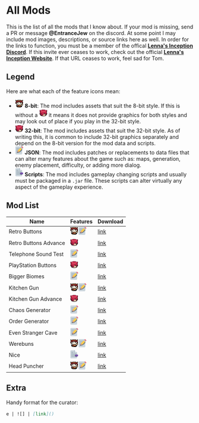 # All Mods

This is the list of all the mods that I know about. If your mod is missing, send a PR or message **@EntranceJew** on the discord. At some point I may include mod images, descriptions, or source links here as well. In order for the links to function, you must be a member of the offical **[Lenna's Inception Discord](https://discord.gg/HUWjFX3)**. If this invite ever ceases to work, check out the official **[Lenna's Inception Website](https://lennasinception.com/)**. If that URL ceases to work, feel sad for Tom.

## Legend

Here are what each of the feature icons mean:

* ![8bit] **8-bit**: The mod includes assets that suit the 8-bit style. If this is without a ![32bit] it means it does not provide graphics for both styles and may look out of place if you play in the 32-bit style.
* ![32bit] **32-bit**: The mod includes assets that suit the 32-bit style. As of writing this, it is common to include 32-bit graphics separately and depend on the 8-bit version for the mod data and scripts.
* ![json] **JSON**: The mod includes patches or replacements to data files that can alter many features about the game such as: maps, generation, enemy placement, difficulty, or adding more dialog.
* ![scripts] **Scripts**: The mod includes gameplay changing scripts and usually must be packaged in a `.jar` file. These scripts can alter virtually any aspect of the gameplay experience.

## Mod List

Name | Features | Download
--- | --- | ---
Retro Buttons | ![8bit]![json] | [link](https://discordapp.com/channels/594939411775619102/670347795882049549/675430264520048676)
Retro Buttons Advance | ![32bit] | [link](https://discordapp.com/channels/594939411775619102/670347795882049549/675436767834275840)
Telephone Sound Test | ![json] | [link](https://discordapp.com/channels/594939411775619102/670347795882049549/670357876367294485)
PlayStation Buttons | ![32bit] | [link](https://discordapp.com/channels/594939411775619102/670347795882049549/670418228220002354)
Bigger Biomes | ![json] | [link](https://discordapp.com/channels/594939411775619102/670347795882049549/671296793878855681)
Kitchen Gun | ![8bit]![json] | [link](https://discordapp.com/channels/594939411775619102/670347795882049549/674972035017080832)
Kitchen Gun Advance | ![32bit] | [link](https://discordapp.com/channels/594939411775619102/670347795882049549/675008481966686238)
Chaos Generator | ![json] | [link](https://discordapp.com/channels/594939411775619102/670347795882049549/675961328141336596)
Order Generator | ![json] | [link](https://discordapp.com/channels/594939411775619102/670347795882049549/675957523475595264)
Even Stranger Cave | ![json] | [link](https://discordapp.com/channels/594939411775619102/670347795882049549/676246052168531969)
Werebuns | ![8bit]![json] | [link](https://discordapp.com/channels/594939411775619102/670347795882049549/678728163567861781)
Nice | ![scripts] | [link](https://discordapp.com/channels/594939411775619102/670347795882049549/678825544040579073)
Head Puncher | ![8bit]![json] | [link](https://discordapp.com/channels/594939411775619102/670347795882049549/681410743022780428)

## Extra

Handy format for the curator:

```md
e | ![] | [link]()
```

[8bit]: /docs/icons/8bit.png "8bit style"
[32bit]: /docs/icons/32bit.png "32bit style"
[json]: /docs/icons/pencil.png "JSON files"
[scripts]: /docs/icons/tab.png "script files"
